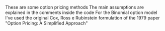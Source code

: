 These are some option pricing methods
The main assumptions are explained in the comments inside the code
For the Binomial option model I've used the original Cox, Ross e Rubinstein formulation of the 1979 paper "Option Pricing: A Simplified Approach"
